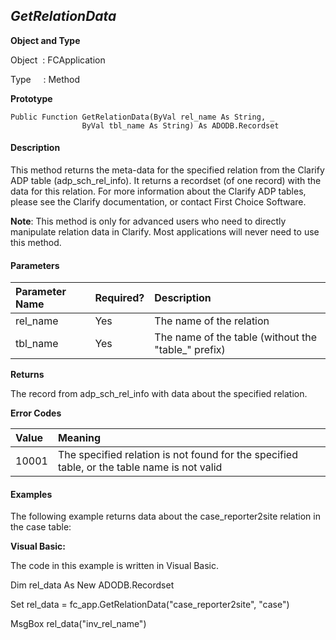 _GetRelationData_
--------------

**Object and Type**

Object  : FCApplication

Type     : Method

**Prototype**

```
Public Function GetRelationData(ByVal rel_name As String, _
                ByVal tbl_name As String) As ADODB.Recordset
``` 

#### Description

This method returns the meta-data for the specified relation from the Clarify ADP table (adp_sch_rel_info). It returns a recordset (of one record) with the data for this relation. For more information about the Clarify ADP tables, please see the Clarify documentation, or contact First Choice Software.

**Note**: This method is only for advanced users who need to directly manipulate relation data in Clarify. Most applications will never need to use this method.

#### Parameters

| Parameter Name | Required? | Description |
|:--- |:--- |:--- |
| rel_name | Yes | The name of the relation |
| tbl_name | Yes | The name of the table (without the "table_" prefix) |

**Returns**

The record from adp_sch_rel_info with data about the specified relation.

**Error Codes**

| Value | Meaning |
|:--- |:--- |
| 10001 | The specified relation is not found for the specified table, or the table name is not valid |

#### Examples

The following example returns data about the case_reporter2site relation in the case table:

**Visual Basic:**

The code in this example is written in Visual Basic.

Dim rel_data As New ADODB.Recordset

Set rel_data = fc_app.GetRelationData("case_reporter2site", "case")

MsgBox rel_data("inv_rel_name")